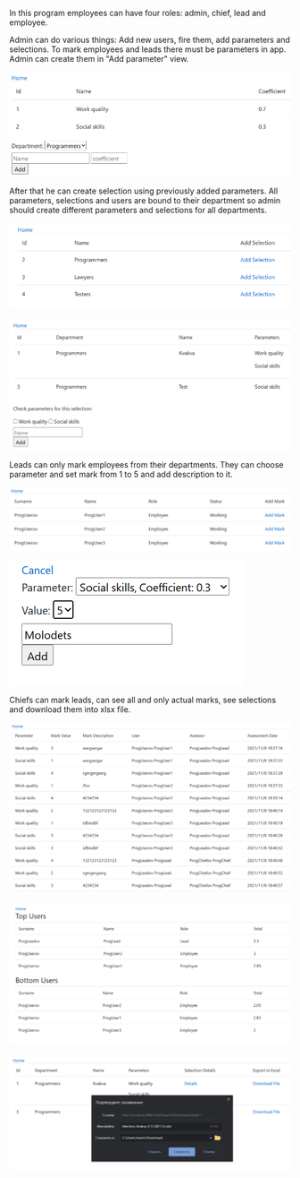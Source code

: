 In this program employees can have four roles: admin, chief, lead and employee.

Admin can do various things: Add new users, fire them, add parameters and selections. To mark employees and leads there must be parameters in app. Admin can create them in "Add parameter" view.

![alt text](https://github.com/mloborev/EmployeePerformanceApp/blob/main/images/createParameter.png?raw=true)

After that he can create selection using previously added parameters. All parameters, selections and users are bound to their department so admin should create different parameters and selections for all departments.

![alt text](https://github.com/mloborev/EmployeePerformanceApp/blob/main/images/addSelections1.png?raw=true)

![alt text](https://github.com/mloborev/EmployeePerformanceApp/blob/main/images/addSelections2.png?raw=true)

Leads can only mark employees from their departments. They can choose parameter and set mark from 1 to 5 and add description to it.

![alt text](https://github.com/mloborev/EmployeePerformanceApp/blob/main/images/addMark1.png?raw=true)

![alt text](https://github.com/mloborev/EmployeePerformanceApp/blob/main/images/addMark2.png?raw=true)

Chiefs can mark leads, can see all and only actual marks, see selections and download them into xlsx file. 

![alt text](https://github.com/mloborev/EmployeePerformanceApp/blob/main/images/seeMarks.png?raw=true)

![alt text](https://github.com/mloborev/EmployeePerformanceApp/blob/main/images/seeSelections.png?raw=true)

![alt text](https://github.com/mloborev/EmployeePerformanceApp/blob/main/images/downloadFile.png?raw=true)
